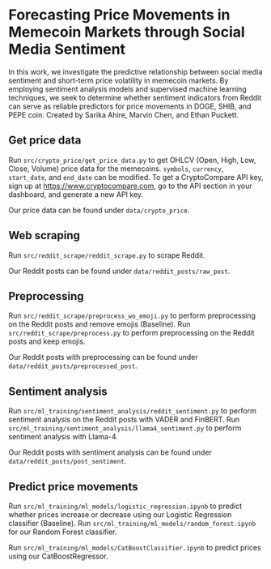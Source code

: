 # Forecasting Price Movements in Memecoin Markets through Social Media Sentiment

In this work, we investigate the predictive relationship between social media sentiment and short-term price volatility in memecoin markets. By employing sentiment analysis models and supervised machine learning techniques, we seek to determine whether sentiment indicators from Reddit can serve as reliable predictors for price movements in DOGE, SHIB, and PEPE coin. Created by Sarika Ahire, Marvin Chen, and Ethan Puckett.

## Get price data
Run `src/crypto_price/get_price_data.py` to get OHLCV (Open, High, Low, Close, Volume) price data for the memecoins. `symbols`, `currency`, `start_date`, and `end_date` can be modified. To get a CryptoCompare API key, sign up at https://www.cryptocompare.com, go to the API section in your dashboard, and generate a new API key.

Our price data can be found under `data/crypto_price`.

## Web scraping
Run `src/reddit_scrape/reddit_scrape.py` to scrape Reddit.

Our Reddit posts can be found under `data/reddit_posts/raw_post`.

## Preprocessing
Run `src/reddit_scrape/preprocess_wo_emoji.py` to perform preprocessing on the Reddit posts and remove emojis (Baseline). Run `src/reddit_scrape/preprocess.py` to perform preprocessing on the Reddit posts and keep emojis.

Our Reddit posts with preprocessing can be found under `data/reddit_posts/preprocessed_post`.

## Sentiment analysis
Run `src/ml_training/sentiment_analysis/reddit_sentiment.py` to perform sentiment analysis on the Reddit posts with VADER and FinBERT. Run `src/ml_training/sentiment_analysis/llama4_sentiment.py` to perform sentiment analysis with Llama-4.

Our Reddit posts with sentiment analysis can be found under `data/reddit_posts/post_sentiment`.

## Predict price movements
Run `src/ml_training/ml_models/logistic_regression.ipynb` to predict whether prices increase or decrease using our Logistic Regression classifier (Baseline). Run `src/ml_training/ml_models/random_forest.ipynb` for our Random Forest classifier.

Run `src/ml_training/ml_models/CatBoostClassifier.ipynb` to predict prices using our CatBoostRegressor.

